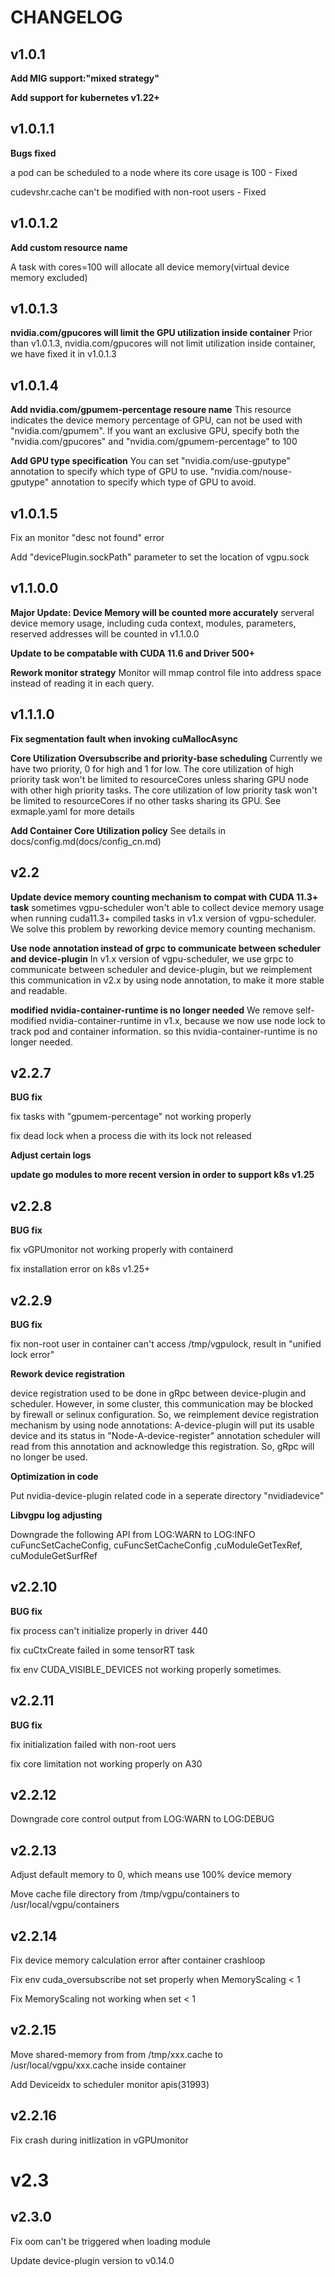 # CHANGELOG

## v1.0.1

**Add MIG support:"mixed strategy"**

**Add support for kubernetes v1.22+**

## v1.0.1.1

**Bugs fixed**

a pod can be scheduled to a node where its core usage is 100 - Fixed

cudevshr.cache can't be modified with non-root users - Fixed

## v1.0.1.2

**Add custom resource name**

A task with cores=100 will allocate all device memory(virtual device memory excluded)

## v1.0.1.3

**nvidia.com/gpucores will limit the GPU utilization inside container**
Prior than v1.0.1.3, nvidia.com/gpucores will not limit utilization inside container, we have fixed it in v1.0.1.3

## v1.0.1.4

**Add nvidia.com/gpumem-percentage resoure name**
This resource indicates the device memory percentage of GPU, can not be used with "nvidia.com/gpumem". If you want an exclusive GPU, specify both the "nvidia.com/gpucores" and "nvidia.com/gpumem-percentage" to 100

**Add GPU type specification**
You can set "nvidia.com/use-gputype" annotation to specify which type of GPU to use. "nvidia.com/nouse-gputype" annotation to specify which type of GPU to avoid.

## v1.0.1.5

Fix an monitor "desc not found" error

Add "devicePlugin.sockPath" parameter to set the location of vgpu.sock

## v1.1.0.0

**Major Update: Device Memory will be counted more accurately**
serveral device memory usage, including cuda context, modules, parameters, reserved addresses will be counted in v1.1.0.0

**Update to be compatable with CUDA 11.6 and Driver 500+**

**Rework monitor strategy**
Monitor will mmap control file into address space instead of reading it in each query.

## v1.1.1.0

**Fix segmentation fault when invoking cuMallocAsync**

**Core Utilization Oversubscribe and priority-base scheduling**
Currently we have two priority, 0 for high and 1 for low. The core utilization of high priority task won't be limited to resourceCores unless sharing GPU node with other high priority tasks.
The core utilization of low priority task won't be limited to resourceCores if no other tasks sharing its GPU.
See exmaple.yaml for more details

**Add Container Core Utilization policy**
See details in docs/config.md(docs/config_cn.md)

## v2.2

**Update device memory counting mechanism to compat with CUDA 11.3+ task**
sometimes vgpu-scheduler won't able to collect device memory usage when running cuda11.3+ compiled tasks in v1.x version of vgpu-scheduler. We solve this problem by reworking device memory counting mechanism.

**Use node annotation instead of grpc to communicate between scheduler and device-plugin**
In v1.x version of vgpu-scheduler, we use grpc to communicate between scheduler and device-plugin, but we reimplement this communication in v2.x by using node annotation, to make it more stable and readable.

**modified nvidia-container-runtime is no longer needed**
We remove self-modified nvidia-container-runtime in v1.x, because we now use node lock to track pod and container information. so this nvidia-container-runtime is no longer needed.

## v2.2.7

**BUG fix**

fix tasks with "gpumem-percentage" not working properly

fix dead lock when a process die with its lock not released

**Adjust certain logs**

**update go modules to more recent version in order to support k8s v1.25**

## v2.2.8

**BUG fix**

fix vGPUmonitor not working properly with containerd

fix installation error on k8s v1.25+

## v2.2.9

**BUG fix**

fix non-root user in container can't access /tmp/vgpulock, result in "unified lock error"

**Rework device registration**

device registration used to be done in gRpc between device-plugin and scheduler. However, in some cluster, this communication may be blocked by firewall or selinux configuration. So, we reimplement device registration mechanism by using node annotations:
A-device-plugin will put its usable device and its status in "Node-A-device-register" annotation
scheduler will read from this annotation and acknowledge this registration. So, gRpc will no longer be used.

**Optimization in code**

Put nvidia-device-plugin related code in a seperate directory "nvidiadevice"

**Libvgpu log adjusting**

Downgrade the following API from LOG:WARN to LOG:INFO
cuFuncSetCacheConfig, cuFuncSetCacheConfig ,cuModuleGetTexRef, cuModuleGetSurfRef

## v2.2.10

**BUG fix**

fix process can't initialize properly in driver 440

fix cuCtxCreate failed in some tensorRT task

fix env CUDA_VISIBLE_DEVICES not working properly sometimes.

## v2.2.11

**BUG fix**

fix initialization failed with non-root uers

fix core limitation not working properly on A30

## v2.2.12

Downgrade core control output from LOG:WARN to LOG:DEBUG

## v2.2.13

Adjust default memory to 0, which means use 100% device memory

Move cache file directory from /tmp/vgpu/containers to /usr/local/vgpu/containers

## v2.2.14

Fix device memory calculation error after container crashloop

Fix env cuda_oversubscribe not set properly when MemoryScaling < 1

Fix MemoryScaling not working when set < 1

## v2.2.15

Move shared-memory from from /tmp/xxx.cache to /usr/local/vgpu/xxx.cache inside container

Add Deviceidx to scheduler monitor apis(31993)

## v2.2.16

Fix crash during initlization in vGPUmonitor

# v2.3

## v2.3.0

Fix oom can't be triggered when loading module

Update device-plugin version to v0.14.0